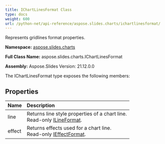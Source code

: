 ```yaml
---
title: IChartLinesFormat Class
type: docs
weight: 600
url: /python-net/api-reference/aspose.slides.charts/ichartlinesformat/
---
```


Represents gridlines format properties.

**Namespace:** [aspose.slides.charts](/slides/python-net/api-reference/aspose.slides.charts/)

**Full Class Name:** aspose.slides.charts.IChartLinesFormat

**Assembly:**  Aspose.Slides Version: 21.12.0.0

The IChartLinesFormat type exposes the following members:
## **Properties**
|**Name**|**Description**|
| :- | :- |
|line|Returns line style properties of a chart line.<br/>            Read-only [ILineFormat](/slides/python-net/api-reference/aspose.slides/ilineformat/).|
|effect|Returns effects used for a chart line.<br/>            Read-only [IEffectFormat](/slides/python-net/api-reference/aspose.slides/ieffectformat/).|
